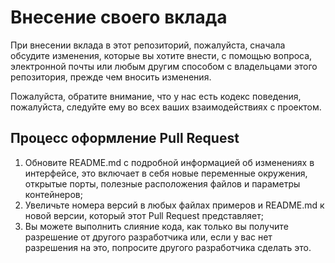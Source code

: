 # Внесение своего вклада

При внесении вклада в этот репозиторий, пожалуйста, сначала обсудите изменения, которые вы хотите внести, с помощью
вопроса, электронной почты или любым другим способом с владельцами этого репозитория, прежде чем вносить изменения.

Пожалуйста, обратите внимание, что у нас есть кодекс поведения, пожалуйста, следуйте ему во всех ваших взаимодействиях
с проектом.

## Процесс оформление Pull Request

1. Обновите README.md с подробной информацией об изменениях в интерфейсе, это включает в себя новые переменные
   окружения, открытые порты, полезные расположения файлов и параметры контейнеров;
2. Увеличьте номера версий в любых файлах примеров и README.md к новой версии, который этот Pull Request представляет;
3. Вы можете выполнить слияние кода, как только вы получите разрешение от другого разработчика или, если у вас нет
   разрешения на это, попросите другого разработчика сделать это.